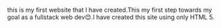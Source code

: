 this is my first website that I have created.This my first step towards my goal as a fullstack web dev😊.I have created this site using only HTML 5.
